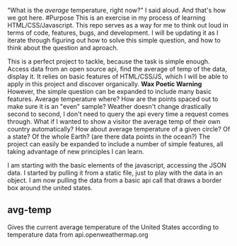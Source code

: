 "What is the *average* temperature, right now?" I said aloud. And that's how we got here.
#Purpose
This is an exercise in my process of learning HTML/CSS/Javascript.
This repo serves as a way for me to think out loud in terms of code, features, bugs, and development. I will be updating it as I iterate through figuring out how to solve this simple question, and how to think about the question and aproach.

This is a perfect project to tackle, because the task is simple enough. Access data from an open source api, find the average of temp of the data, display it. It relies on basic features of HTML/CSS/JS, which I will be able to apply in this project and discover organically.
**Wax Poetic Warning**
However, the simple question can be expanded to include many basic features. Average temperature where? How are the points spaced out to make sure it is an "even" sample? Weather doesn't change drastically second to second, I don't need to query the api every time a request comes through. What if I wanted to show a visitor the average temp of their own country automatically? How about average temperature of a given circle? Of a state? Of the whole Earth? (are there data points in the ocean?)
The project can easily be expanded to include a number of simple features, all taking advantage of new principles I can learn.

I am starting with the basic elements of the javascript, accessing the JSON data. I started by pulling it from a static file, just to play with the data in an object. I am now pulling the data from a basic api call that draws a border box around the united states.

## avg-temp
Gives the current average temperature of the United States according to temperature data from api.openweathermap.org
